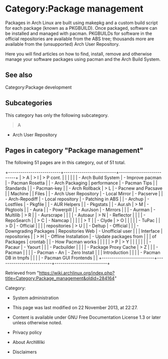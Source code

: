 Category:Package management
===========================

Packages in Arch Linux are built using makepkg and a custom build script
for each package (known as a PKGBUILD). Once packaged, software can be
installed and managed with pacman. PKGBUILDs for software in the
official repositories are available from the ABS tree; thousands more
are available from the (unsupported) Arch User Repository.

Here you will find articles on how to find, install, remove and
otherwise manage your software packages using pacman and the Arch Build
System.

See also
--------

Category:Package development

Subcategories
-------------

This category has only the following subcategory.

> A

-   Arch User Repository

Pages in category "Package management"
--------------------------------------

The following 51 pages are in this category, out of 51 total.

+--------------------------+--------------------------+--------------------------+
| > A                      | > I                      | > P cont.                |
|                          |                          |                          |
| -   Arch Build System    | -   Improve pacman       | -   Pacman Rosetta       |
| -   Arch Packaging       |     performance          | -   Pacman Tips          |
|     Standards            |                          | -   Pacman-key           |
| -   Arch Rollback        | > L                      | -   Pacnew and Pacsave   |
|     Machine              |                          |     Files                |
| -   Arch User Repository | -   Local Mirror         | -   Pacserve             |
| -   Arch-Repodiff        | -   Local repository     | -   Patching in ABS      |
| -   Archup               | -   Lostfiles            | -   Pkgfile              |
| -   AUR Helpers          |                          | -   Pkgstats             |
| -   Aur.sh               | > M                      | -   Pkgtools             |
| -   Aura                 |                          | -   Powerpill            |
| -   AurJson              | -   Mirrors              |                          |
| -   Aurman               | -   Multilib             | > R                      |
| -   Aurscrape            |                          |                          |
| -   Autoaur              | > N                      | -   Reflector            |
|                          |                          | -   RepoSearch           |
| > C                      | -   Namcap               |                          |
|                          |                          | > T                      |
| -   Clyde                | > O                      |                          |
|                          |                          | -   TuPac                |
| > D                      | -   Official             |                          |
|                          |     repositories         | > U                      |
| -   Deltup               | -   Official             |                          |
| -   Downgrading Packages |     Repositories Web     | -   Unofficial user      |
|                          |     Interface            |     repositories         |
| > H                      | -   Offline Installation | -   Update packages from |
|                          |     of Packages          |     crontab              |
| -   How Pacman works     |                          |                          |
|                          | > P                      | > Y                      |
|                          |                          |                          |
|                          | -   Pacaur               | -   Yaourt               |
|                          | -   Pacbuilder           |                          |
|                          | -   Package Proxy Cache  | > Z                      |
|                          | -   Pacman               |                          |
|                          | -   Pacman - An          | -   Zero Install         |
|                          |     Introduction         |                          |
|                          | -   Pacman DB in tmpfs   |                          |
|                          | -   Pacman GUI Frontends |                          |
+--------------------------+--------------------------+--------------------------+

Retrieved from
"https://wiki.archlinux.org/index.php?title=Category:Package_management&oldid=284164"

Category:

-   System administration

-   This page was last modified on 22 November 2013, at 22:27.
-   Content is available under GNU Free Documentation License 1.3 or
    later unless otherwise noted.
-   Privacy policy
-   About ArchWiki
-   Disclaimers
